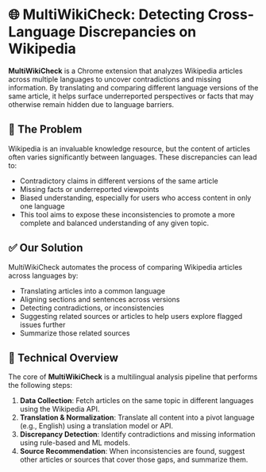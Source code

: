 # 🌐 MultiWikiCheck: Detecting Cross-Language Discrepancies on Wikipedia

**MultiWikiCheck** is a Chrome extension that analyzes Wikipedia articles across multiple languages to uncover contradictions and missing information. By translating and comparing different language versions of the same article, it helps surface underreported perspectives or facts that may otherwise remain hidden due to language barriers.

## 🚨 The Problem

Wikipedia is an invaluable knowledge resource, but the content of articles often varies significantly between languages. These discrepancies can lead to:

- Contradictory claims in different versions of the same article
- Missing facts or underreported viewpoints
- Biased understanding, especially for users who access content in only one language
- This tool aims to expose these inconsistencies to promote a more complete and balanced understanding of any given topic.

## ✅ Our Solution

MultiWikiCheck automates the process of comparing Wikipedia articles across languages by:

- Translating articles into a common language
- Aligning sections and sentences across versions
- Detecting contradictions, or inconsistencies
- Suggesting related sources or articles to help users explore flagged issues further
- Summarize those related sources

## 🧠 Technical Overview

The core of **MultiWikiCheck** is a multilingual analysis pipeline that performs the following steps:

1. **Data Collection**: Fetch articles on the same topic in different languages using the Wikipedia API.
2. **Translation & Normalization**: Translate all content into a pivot language (e.g., English) using a translation model or API.
3. **Discrepancy Detection**: Identify contradictions and missing information using rule-based and ML models.
4. **Source Recommendation**: When inconsistencies are found, suggest other articles or sources that cover those gaps, and summarize them.

